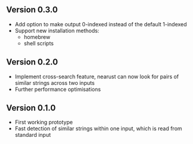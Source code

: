 ## Version 0.3.0

- Add option to make output 0-indexed instead of the default 1-indexed
- Support new installation methods:
  - homebrew
  - shell scripts

## Version 0.2.0

- Implement cross-search feature, nearust can now look for pairs of similar strings across two inputs
- Further performance optimisations

## Version 0.1.0

- First working prototype
- Fast detection of similar strings within one input, which is read from standard input
